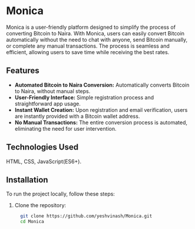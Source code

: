 # Monica
Monica is a user-friendly platform designed to simplify the process of converting Bitcoin to Naira. With Monica, users can easily convert Bitcoin automatically without the need to chat with anyone, send Bitcoin manually, or complete any manual transactions. The process is seamless and efficient, allowing users to save time while receiving the best rates.

## Features
- **Automated Bitcoin to Naira Conversion:** Automatically converts Bitcoin to Naira, without manual steps.
- **User-Friendly Interface:** Simple registration process and straightforward app usage.
- **Instant Wallet Creation:** Upon registration and email verification, users are instantly provided with a Bitcoin wallet address.
- **No Manual Transactions:** The entire conversion process is automated, eliminating the need for user intervention.

## Technologies Used
  HTML, CSS, JavaScript(ES6+).

## Installation
To run the project locally, follow these steps:

1. Clone the repository:
   
   ```bash
     git clone https://github.com/yeshvinash/Monica.git
     cd Monica
   ```
